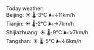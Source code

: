 Today weather:  
Beijing: ☀️   🌡️-3°C 🌬️↓11km/h  
Tianjin: ☀️   🌡️-2°C 🌬️→7km/h  
Shijiazhuang: ☀️   🌡️-9°C 🌬️↘7km/h  
Tangshan: ☀️   🌡️-5°C 🌬️↓6km/h  
